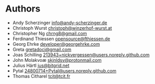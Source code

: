 <!--
  - SPDX-FileCopyrightText: 2023 Nextcloud GmbH and Nextcloud contributors
  - SPDX-License-Identifier: GPL-3.0-or-later
-->

# Authors

-   Andy Scherzinger <info@andy-scherzinger.de>
-   Christoph Wurst <christoph@winzerhof-wurst.at>
-   Christopher Ng <chrng8@gmail.com>
-   Ferdinand Thiessen <opensource@fthiessen.de>
-   Georg Ehrke <developer@georgehrke.com>
-   Greta <gretadoci@gmail.com>
-   Joas Schilling <213943+nickvergessen@users.noreply.github.com>
-   John Molakvoæ <skjnldsv@protonmail.com>
-   Julius Härtl <jus@bitgrid.net>
-   Pytal <24800714+Pytal@users.noreply.github.com>
-   Thomas Citharel <tcit@tcit.fr>
